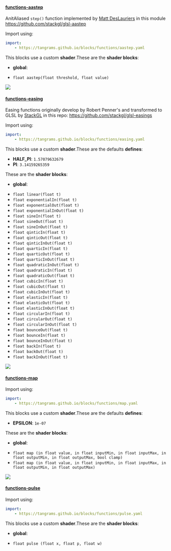 

#### [functions-aastep](https://github.com/tangrams/blocks/blob/gh-pages/functions/aastep.yaml)

AnitAliased ```step()``` function implemented by [Matt DesLauriers](https://twitter.com/mattdesl) in this module <https://github.com/stackgl/glsl-aastep>



Import using:

```yaml
import:
    - https://tangrams.github.io/blocks/functions/aastep.yaml
```


This blocks use a custom **shader**.These are the **shader blocks**:

- **global**:
 + `float aastep(float threshold, float value) `

![](https://mapzen.com/common/styleguide/images/divider/compass-red.png)


#### [functions-easing](https://github.com/tangrams/blocks/blob/gh-pages/functions/easing.yaml)

Easing functions originally develop by Robert Penner's and transformed to GLSL by [StackGL](http://stack.gl/) in this repo: <https://github.com/stackgl/glsl-easings>



Import using:

```yaml
import:
    - https://tangrams.github.io/blocks/functions/easing.yaml
```


This blocks use a custom **shader**.These are the defaults **defines**:
 - **HALF_PI**: ```1.57079632679```
 - **PI**: ```3.14159265359```

These are the **shader blocks**:

- **global**:
 + `float linear(float t) `
 + `float exponentialIn(float t) `
 + `float exponentialOut(float t) `
 + `float exponentialInOut(float t) `
 + `float sineIn(float t) `
 + `float sineOut(float t) `
 + `float sineInOut(float t) `
 + `float qinticIn(float t) `
 + `float qinticOut(float t) `
 + `float qinticInOut(float t) `
 + `float quarticIn(float t) `
 + `float quarticOut(float t) `
 + `float quarticInOut(float t) `
 + `float quadraticInOut(float t) `
 + `float quadraticIn(float t) `
 + `float quadraticOut(float t) `
 + `float cubicIn(float t) `
 + `float cubicOut(float t) `
 + `float cubicInOut(float t) `
 + `float elasticIn(float t) `
 + `float elasticOut(float t) `
 + `float elasticInOut(float t) `
 + `float circularIn(float t) `
 + `float circularOut(float t) `
 + `float circularInOut(float t) `
 + `float bounceOut(float t) `
 + `float bounceIn(float t) `
 + `float bounceInOut(float t) `
 + `float backIn(float t) `
 + `float backOut(float t) `
 + `float backInOut(float t) `

![](https://mapzen.com/common/styleguide/images/divider/compass-red.png)


#### [functions-map](https://github.com/tangrams/blocks/blob/gh-pages/functions/map.yaml)



Import using:

```yaml
import:
    - https://tangrams.github.io/blocks/functions/map.yaml
```


This blocks use a custom **shader**.These are the defaults **defines**:
 - **EPSILON**: ```1e-07```

These are the **shader blocks**:

- **global**:
 + `float map (in float value, in float inputMin, in float inputMax, in float outputMin, in float outputMax, bool clamp) `
 + `float map (in float value, in float inputMin, in float inputMax, in float outputMin, in float outputMax) `

![](https://mapzen.com/common/styleguide/images/divider/compass-red.png)


#### [functions-pulse](https://github.com/tangrams/blocks/blob/gh-pages/functions/pulse.yaml)



Import using:

```yaml
import:
    - https://tangrams.github.io/blocks/functions/pulse.yaml
```


This blocks use a custom **shader**.These are the **shader blocks**:

- **global**:
 + `float pulse (float x, float p, float w) `
